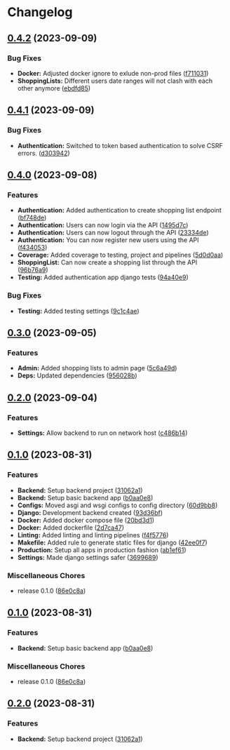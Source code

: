 # Changelog

## [0.4.2](https://github.com/Evanlab02/ShoppingListApp/compare/shopping-app-backend-v0.4.1...shopping-app-backend-v0.4.2) (2023-09-09)


### Bug Fixes

* **Docker:** Adjusted docker ignore to exlude non-prod files ([f711031](https://github.com/Evanlab02/ShoppingListApp/commit/f711031823372ecd91d79c9024c504eec3d062b0))
* **ShoppingLists:** Different users date ranges will not clash with each other anymore ([ebdfd85](https://github.com/Evanlab02/ShoppingListApp/commit/ebdfd85e5e05cabce65c61d75baa56710658e26c))

## [0.4.1](https://github.com/Evanlab02/ShoppingListApp/compare/shopping-app-backend-v0.4.0...shopping-app-backend-v0.4.1) (2023-09-09)


### Bug Fixes

* **Authentication:** Switched to token based authentication to solve CSRF errors. ([d303942](https://github.com/Evanlab02/ShoppingListApp/commit/d303942a1f2024e52194adb4761ad09d82064d41))

## [0.4.0](https://github.com/Evanlab02/ShoppingListApp/compare/shopping-app-backend-v0.3.0...shopping-app-backend-v0.4.0) (2023-09-08)


### Features

* **Authentication:** Added authentication to create shopping list endpoint ([bf748de](https://github.com/Evanlab02/ShoppingListApp/commit/bf748de26759af3ba436d3ddaa48c83b1ee47d78))
* **Authentication:** Users can now login via the API ([1495d7c](https://github.com/Evanlab02/ShoppingListApp/commit/1495d7cd0f6b421c252450362544055329f59961))
* **Authentication:** Users can now logout through the API ([23334de](https://github.com/Evanlab02/ShoppingListApp/commit/23334de5931394d8bf6004a82d6a3ac2db77b88a))
* **Authentication:** You can now register new users using the API ([f434053](https://github.com/Evanlab02/ShoppingListApp/commit/f43405316ff3050f1f415369fec9c53c6b29f8a5))
* **Coverage:** Added coverage to testing, project and pipelines ([5d0d0aa](https://github.com/Evanlab02/ShoppingListApp/commit/5d0d0aa3c705348c597d9a91e6b1533eefca2518))
* **ShoppingList:** Can now create a shopping list through the API ([96b76a9](https://github.com/Evanlab02/ShoppingListApp/commit/96b76a904f39e2f4c63def8a497108cbde325146))
* **Testing:** Added authentication app django tests ([94a40e9](https://github.com/Evanlab02/ShoppingListApp/commit/94a40e9139ddbd195074f18e4611cd4c44b4eb66))


### Bug Fixes

* **Testing:** Added testing settings ([9c1c4ae](https://github.com/Evanlab02/ShoppingListApp/commit/9c1c4aea1b2ffe9c72eb49c606ce960314ed13ba))

## [0.3.0](https://github.com/Evanlab02/ShoppingListApp/compare/shopping-app-backend-v0.2.0...shopping-app-backend-v0.3.0) (2023-09-05)


### Features

* **Admin:** Added shopping lists to admin page ([5c6a49d](https://github.com/Evanlab02/ShoppingListApp/commit/5c6a49d5c00a8497d3a13861c1f7ea7a251670cc))
* **Deps:** Updated dependencies ([956028b](https://github.com/Evanlab02/ShoppingListApp/commit/956028b48db962be6d701a2b3d29db409691a3d9))

## [0.2.0](https://github.com/Evanlab02/ShoppingListApp/compare/shopping-app-backend-v0.1.0...shopping-app-backend-v0.2.0) (2023-09-04)


### Features

* **Settings:** Allow backend to run on network host ([c486b14](https://github.com/Evanlab02/ShoppingListApp/commit/c486b14e8b52323ec4190ebdd563537ad32a46ee))

## [0.1.0](https://github.com/Evanlab02/ShoppingListApp/compare/shopping-app-backend-v0.1.0...shopping-app-backend-v0.1.0) (2023-08-31)


### Features

* **Backend:** Setup backend project ([31062a1](https://github.com/Evanlab02/ShoppingListApp/commit/31062a197d7370e57b50fa6355ca24a7f6dc118e))
* **Backend:** Setup basic backend app ([b0aa0e8](https://github.com/Evanlab02/ShoppingListApp/commit/b0aa0e80d5a907cdfcfa16d1a26c60d02c414512))
* **Configs:** Moved asgi and wsgi configs to config directory ([60d9bb8](https://github.com/Evanlab02/ShoppingListApp/commit/60d9bb8f219b1ea22731a62e6eb8e5a691f72c7d))
* **Django:** Development backend created ([93d36bf](https://github.com/Evanlab02/ShoppingListApp/commit/93d36bf46e18156b2c24dff79168cef80d2e3ac1))
* **Docker:** Added docker compose file ([20bd3d1](https://github.com/Evanlab02/ShoppingListApp/commit/20bd3d1a4c4fce7774aa04f1c833a6f6a07bf3fe))
* **Docker:** Added dockerfile ([2d7ca47](https://github.com/Evanlab02/ShoppingListApp/commit/2d7ca47fecce4eda015e40c8fb550a8d497e5b60))
* **Linting:** Added linting and linting pipelines ([f4f5776](https://github.com/Evanlab02/ShoppingListApp/commit/f4f57767f04e6afa1ec1b118c893bf174259e863))
* **Makefile:** Added rule to generate static files for django ([42ee0f7](https://github.com/Evanlab02/ShoppingListApp/commit/42ee0f7e9ddb33bfe2cf019ff729860b9c0839e0))
* **Production:** Setup all apps in production fashion ([ab1ef61](https://github.com/Evanlab02/ShoppingListApp/commit/ab1ef61f1fc5fdda69a09ae52b83b4625b23cacf))
* **Settings:** Made django settings safer ([3699689](https://github.com/Evanlab02/ShoppingListApp/commit/36996892589c0eb9fe4d580d85e18fc907dec63a))


### Miscellaneous Chores

* release 0.1.0 ([86e0c8a](https://github.com/Evanlab02/ShoppingListApp/commit/86e0c8af757fbdd691f1742edd3e7670c6f87d31))

## [0.1.0](https://github.com/Evanlab02/ShoppingListApp/compare/v0.2.0...v0.1.0) (2023-08-31)


### Features

* **Backend:** Setup basic backend app ([b0aa0e8](https://github.com/Evanlab02/ShoppingListApp/commit/b0aa0e80d5a907cdfcfa16d1a26c60d02c414512))


### Miscellaneous Chores

* release 0.1.0 ([86e0c8a](https://github.com/Evanlab02/ShoppingListApp/commit/86e0c8af757fbdd691f1742edd3e7670c6f87d31))

## [0.2.0](https://github.com/Evanlab02/ShoppingListApp/compare/v0.1.0...v0.2.0) (2023-08-31)


### Features

* **Backend:** Setup backend project ([31062a1](https://github.com/Evanlab02/ShoppingListApp/commit/31062a197d7370e57b50fa6355ca24a7f6dc118e))
